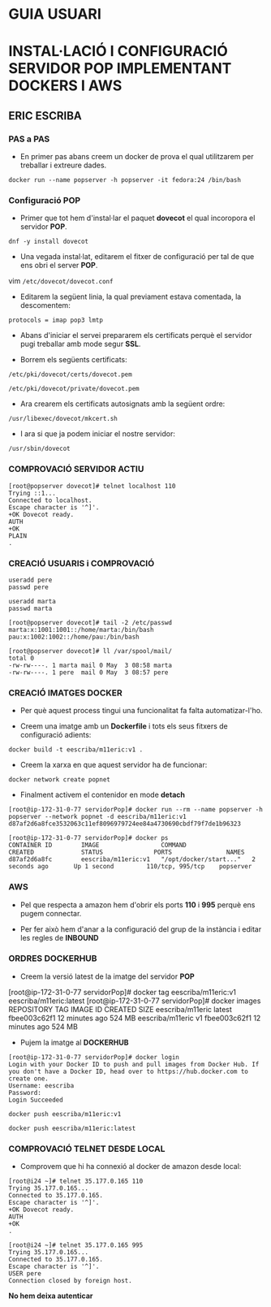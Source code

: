 # GUIA USUARI
# INSTAL·LACIÓ I CONFIGURACIÓ SERVIDOR POP IMPLEMENTANT DOCKERS I AWS
## ERIC ESCRIBA


### PAS a PAS

* En primer pas abans creem un docker de prova el qual utilitzarem per treballar i extreure dades. 

```
docker run --name popserver -h popserver -it fedora:24 /bin/bash

```

### Configuració POP

* Primer que tot hem d'instal·lar el paquet **dovecot** el qual incoropora el servidor **POP**.

```
dnf -y install dovecot
```

* Una vegada instal·lat, editarem el fitxer de configuració per tal de que ens obri el server **POP**.

vim `/etc/dovecot/dovecot.conf`


* Editarem la següent linia, la qual previament estava comentada, la descomentem:

```
protocols = imap pop3 lmtp
```

* Abans d'iniciar el servei prepararem els certificats perquè el servidor pugi treballar amb mode segur **SSL**.

* Borrem els següents certificats:

`/etc/pki/dovecot/certs/dovecot.pem`

`/etc/pki/dovecot/private/dovecot.pem`

* Ara crearem els certificats autosignats amb la següent ordre:

```
/usr/libexec/dovecot/mkcert.sh
```

* I ara si que ja podem iniciar el nostre servidor:

```
/usr/sbin/dovecot
```

### COMPROVACIÓ SERVIDOR ACTIU

```
[root@popserver dovecot]# telnet localhost 110
Trying ::1...
Connected to localhost.
Escape character is '^]'.
+OK Dovecot ready.
AUTH
+OK
PLAIN
.
```
 
### CREACIÓ USUARIS i COMPROVACIÓ

```
useradd pere
passwd pere

useradd marta
passwd marta

[root@popserver dovecot]# tail -2 /etc/passwd
marta:x:1001:1001::/home/marta:/bin/bash
pau:x:1002:1002::/home/pau:/bin/bash

[root@popserver dovecot]# ll /var/spool/mail/
total 0
-rw-rw----. 1 marta mail 0 May  3 08:58 marta
-rw-rw----. 1 pere  mail 0 May  3 08:57 pere
```

### CREACIÓ IMATGES DOCKER

* Per què aquest process tingui una funcionalitat fa falta automatizar-l'ho.

* Creem una imatge amb un **Dockerfile** i tots els seus fitxers de configuració adients:

```
docker build -t eescriba/m11eric:v1 .
```

* Creem la xarxa en que aquest servidor ha de funcionar:

```
docker network create popnet
```

* Finalment activem el contenidor en mode **detach** 

```
[root@ip-172-31-0-77 servidorPop]# docker run --rm --name popserver -h popserver --network popnet -d eescriba/m11eric:v1
d87af2d6a8fce3532063c11ef8096979724ee84a4730690cbdf79f7de1b96323

[root@ip-172-31-0-77 servidorPop]# docker ps
CONTAINER ID        IMAGE                 COMMAND                  CREATED             STATUS              PORTS               NAMES
d87af2d6a8fc        eescriba/m11eric:v1   "/opt/docker/start..."   2 seconds ago       Up 1 second         110/tcp, 995/tcp    popserver
```


### AWS

* Pel que respecta a amazon hem d'obrir els ports **110** i **995** perquè ens pugem connectar.

* Per fer això hem d'anar a la configuració del grup de la instància i editar les regles de **INBOUND**



### ORDRES DOCKERHUB

* Creem la versió latest de la imatge del servidor **POP**

[root@ip-172-31-0-77 servidorPop]# docker tag eescriba/m11eric:v1 eescriba/m11eric:latest
[root@ip-172-31-0-77 servidorPop]# docker images
REPOSITORY          TAG                 IMAGE ID            CREATED             SIZE
eescriba/m11eric    latest              fbee003c62f1        12 minutes ago      524 MB
eescriba/m11eric    v1                  fbee003c62f1        12 minutes ago      524 MB

* Pujem la imatge al **DOCKERHUB**

```
[root@ip-172-31-0-77 servidorPop]# docker login
Login with your Docker ID to push and pull images from Docker Hub. If you don't have a Docker ID, head over to https://hub.docker.com to create one.
Username: eescriba
Password: 
Login Succeeded
```
```
docker push eescriba/m11eric:v1

docker push eescriba/m11eric:latest
```


### COMPROVACIÓ TELNET DESDE LOCAL

* Comprovem que hi ha connexió al docker de amazon desde local:

```
[root@i24 ~]# telnet 35.177.0.165 110
Trying 35.177.0.165...
Connected to 35.177.0.165.
Escape character is '^]'.
+OK Dovecot ready.
AUTH
+OK
.
```

```
[root@i24 ~]# telnet 35.177.0.165 995
Trying 35.177.0.165...
Connected to 35.177.0.165.
Escape character is '^]'.
USER pere
Connection closed by foreign host.
```

**No hem deixa autenticar**

